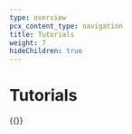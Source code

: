 ```yaml
---
type: overview
pcx_content_type: navigation
title: Tutorials
weight: 7
hideChildren: true
---
```


# Tutorials

{{<tutorial-listing>}}
